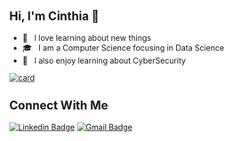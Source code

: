 ## Hi, I'm Cinthia 💜

- 🤔 &nbsp; I love learning about new things
- 🎓 &nbsp; I am a Computer Science focusing in Data Science
- 🌱 &nbsp; I also enjoy learning about CyberSecurity

[![card](https://github-readme-stats.vercel.app/api?username=CinthiaNagahama&theme=dracula&show_icons=true)](https://github.com/iuricode/)

## Connect With Me

[![Linkedin Badge](https://img.shields.io/badge/-LinkedIn-blue?style=flat-square&logo=Linkedin&logoColor=white&link=https:https://www.linkedin.com/in/cinthia-ungefehr-053898146/)](https://www.linkedin.com/in/cinthia-ungefehr-053898146/)
[![Gmail Badge](https://img.shields.io/badge/-Gmail-c14438?style=flat-square&logo=Gmail&logoColor=white&link=mailto:ciin.nagahama@gmail.com)](mailto:ciin.nagahama@gmail.com)
